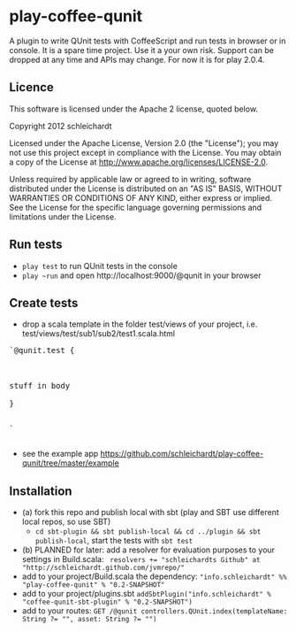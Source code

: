 # play-coffee-qunit
A plugin to write QUnit tests with CoffeeScript and run tests in browser or in console.
It is a spare time project. Use it a your own risk. Support can be dropped at any time and APIs may change.
For now it is for play 2.0.4.

## Licence

This software is licensed under the Apache 2 license, quoted below.

Copyright 2012 schleichardt

Licensed under the Apache License, Version 2.0 (the "License"); you may not use this project except in compliance with the License. You may obtain a copy of the License at http://www.apache.org/licenses/LICENSE-2.0.

Unless required by applicable law or agreed to in writing, software distributed under the License is distributed on an "AS IS" BASIS, WITHOUT WARRANTIES OR CONDITIONS OF ANY KIND, either express or implied. See the License for the specific language governing permissions and limitations under the License.

## Run tests
* `play test` to run QUnit tests in the console
* `play ~run` and open http://localhost:9000/@qunit in your browser

## Create tests
* drop a scala template in the folder test/views of your project, i.e. test/views/test/sub1/sub2/test1.scala.html
<pre>`@qunit.test {
  <script src="/public/sub1/test-file-sub1-with-html.test.js"></script>
  <div id="some-element">stuff in body</div>
}

`</pre>
* see the example app https://github.com/schleichardt/play-coffee-qunit/tree/master/example

## Installation
* (a) fork this repo and publish local with sbt (play and SBT use different local repos, so use SBT)
    * `cd sbt-plugin && sbt publish-local && cd ../plugin && sbt publish-local`, start the tests with `sbt test`
* (b) PLANNED for later: add a resolver for evaluation purposes to your settings in Build.scala: ` resolvers += "schleichardts Github" at "http://schleichardt.github.com/jvmrepo/"`
* add to your project/Build.scala the dependency: `"info.schleichardt" %% "play-coffee-qunit" % "0.2-SNAPSHOT"`
* add to your project/plugins.sbt `addSbtPlugin("info.schleichardt" % "coffee-qunit-sbt-plugin" % "0.2-SNAPSHOT")`
* add to your routes: `GET /@qunit controllers.QUnit.index(templateName: String ?= "", asset: String ?= "")`
